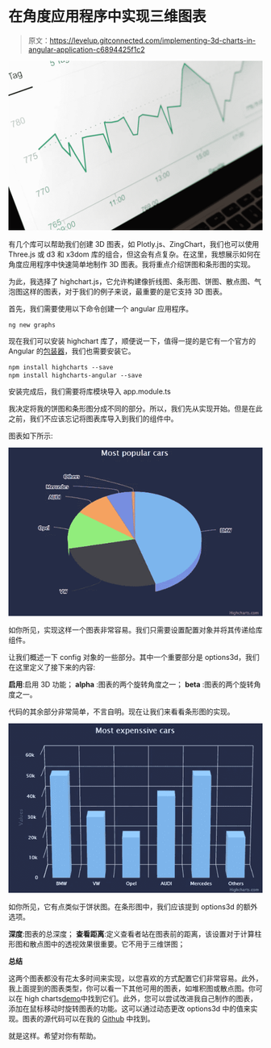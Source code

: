 # 在角度应用程序中实现三维图表

> 原文：<https://levelup.gitconnected.com/implementing-3d-charts-in-angular-application-c6894425f1c2>

![](img/a90b35a03b42aedabb8244806c66b076.png)

有几个库可以帮助我们创建 3D 图表，如 Plotly.js、ZingChart，我们也可以使用 Three.js 或 d3 和 x3dom 库的组合，但这会有点复杂。在这里，我想展示如何在角度应用程序中快速简单地制作 3D 图表。我将重点介绍饼图和条形图的实现。

为此，我选择了 highchart.js，它允许构建像折线图、条形图、饼图、散点图、气泡图这样的图表，对于我们的例子来说，最重要的是它支持 3D 图表。

首先，我们需要使用以下命令创建一个 angular 应用程序。

```
ng new graphs
```

现在我们可以安装 highchart 库了，顺便说一下，值得一提的是它有一个官方的 Angular 的[包装器](https://github.com/highcharts/highcharts-angular)，我们也需要安装它。

```
npm install highcharts --save
npm install highcharts-angular --save
```

安装完成后，我们需要将库模块导入 app.module.ts

我决定将我的饼图和条形图分成不同的部分。所以，我们先从实现开始。但是在此之前，我们不应该忘记将图表库导入到我们的组件中。

图表如下所示:

![](img/914b973e06d95b9a1ed24cfb53225e47.png)

如你所见，实现这样一个图表非常容易。我们只需要设置配置对象并将其传递给库组件。

让我们概述一下 config 对象的一些部分。其中一个重要部分是 options3d，我们在这里定义了接下来的内容:

**启用**:启用 3D 功能；
**alpha** :图表的两个旋转角度之一；
**beta** :图表的两个旋转角度之一。

代码的其余部分非常简单，不言自明。现在让我们来看看条形图的实现。

![](img/3a0052556c4ffe5da60e9cebd997ddca.png)

如你所见，它有点类似于饼状图。在条形图中，我们应该提到 options3d 的额外选项。

**深度**:图表的总深度；
**查看距离**:定义查看者站在图表前的距离，该设置对于计算柱形图和散点图中的透视效果很重要。它不用于三维饼图；

**总结**

这两个图表都没有花太多时间来实现，以您喜欢的方式配置它们非常容易。此外，我上面提到的图表类型，你可以看一下其他可用的图表，如堆积图或散点图。你可以在 high charts[demo](https://www.highcharts.com/demo)中找到它们。此外，您可以尝试改进我自己制作的图表，添加在鼠标移动时旋转图表的功能。这可以通过动态更改 options3d 中的值来实现。图表的源代码可以在我的 [Github](https://github.com/MaksymM92/3d-charts) 中找到。

就是这样。希望对你有帮助。